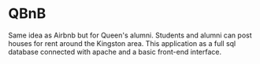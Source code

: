 # QBnB
Same idea as Airbnb but for Queen's alumni. Students and alumni can post houses for rent around the Kingston area. This application as a full sql database connected with apache and a basic front-end interface. 
